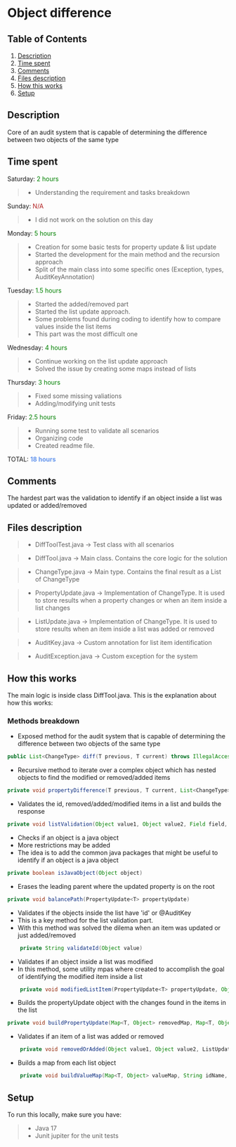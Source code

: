 # Object difference

## Table of Contents
1. [Description](#description)
2. [Time spent](#time-spent)
3. [Comments](#comments)
4. [Files description](#files-description)
5. [How this works](#how-this-works)
6. [Setup](#setup)

<a name="description"></a>
## Description
Core of an audit system that is capable of determining the difference between two objects of the same type

<a name="time-spent"></a>
## Time spent

Saturday: <green>2 hours</green>
> - Understanding the requirement and tasks breakdown

Sunday: <red>N/A</red>
> - I did not work on the solution on this day

Monday: <green>5 hours</green>
> - Creation for some basic tests for property update & list update
> - Started the development for the main method and the recursion approach
> - Split of the main class into some specific ones (Exception, types, AuditKeyAnnotation)

Tuesday: <green>1.5 hours</green>
> - Started the added/removed part
> - Started the list update approach.
> - Some problems found during coding to identify how to compare values inside the list items
> - This part was the most difficult one

Wednesday: <green>4 hours</green>
> - Continue working on the list update approach
> - Solved the issue by creating some maps instead of lists

Thursday: <green>3 hours</green>
> - Fixed some missing valiations
> - Adding/modifying unit tests

Friday: <green>2.5 hours</green>
> - Running some test to validate all scenarios
> - Organizing code
> - Created readme file.

TOTAL: <blue>**18 hours** </blue>

<a name="comments"></a>
## Comments

The hardest part was the validation to identify if an object inside a list was updated or added/removed

<a name="code"></a>
## Files description

> - DiffToolTest.java -> Test class with all scenarios

> - DiffTool.java -> Main class. Contains the core logic for the solution

> - ChangeType.java -> Main type. Contains the final result as a List of ChangeType

> - PropertyUpdate.java -> Implementation of ChangeType. It is used to store results when a property changes or when an item inside a list changes

> - ListUpdate.java -> Implementation of ChangeType. It is used to store results when an item inside a list was added or removed

> - AuditKey.java -> Custom annotation for list item identification

> - AuditException.java -> Custom exception for the system


<a name="how-this-works"></a>
## How this works

The main logic is inside class DiffTool.java. This is the explanation about how this works:

### Methods breakdown

- Exposed method for the audit system that is capable of determining the difference between two objects of the same type
```java
public List<ChangeType> diff(T previous, T current) throws IllegalAccessException
```

- Recursive method to iterate over a complex object which has nested objects to find the modified or removed/added items
```java
private void propertyDifference(T previous, T current, List<ChangeType> changedProperties, String parent) throws IllegalAccessException
```

- Validates the id, removed/added/modified items in a list and builds the response
```java
private void listValidation(Object value1, Object value2, Field field, List<ChangeType> changedProperties) throws IllegalAccessException
```

- Checks if an object is a java object 
- More restrictions may be added
- The idea is to add the common java packages that might be useful to identify if an object is a java object
```java
private boolean isJavaObject(Object object)
```

- Erases the leading parent where the updated property is on the root
```java
private void balancePath(PropertyUpdate<T> propertyUpdate) 
```

- Validates if the objects inside the list have 'id' or @AuditKey 
- This is a key method for the list validation part.
- With this method was solved the dilema when an item was updated or just added/removed 
```java
    private String validateId(Object value)
```

- Validates if an object inside a list was modified
- In this method, some utility mpas where created to accomplish the goal of identifying the modified item inside a list
```java
    private void modifiedListItem(PropertyUpdate<T> propertyUpdate, Object value1, Object value2, String idName, String fieldName) throws IllegalAccessException
```

- Builds the propertyUpdate object with the changes found in the items in the list
```java
private void buildPropertyUpdate(Map<T, Object> removedMap, Map<T, Object> addedMap, PropertyUpdate<T> propertyUpdate, String idName, String fieldName) throws IllegalAccessException
```

- Validates if an item of a list was added or removed
```java
    private void removedOrAdded(Object value1, Object value2, ListUpdate<T> listUpdate, String idName) throws IllegalAccessException
```

- Builds a map from each list object
```java
    private void buildValueMap(Map<T, Object> valueMap, String idName, Object value) throws IllegalAccessException
```

<a name="setup"></a>
## Setup

To run this locally, make sure you have:

> - Java 17
> - Junit jupiter for the unit tests

<style>
blue {
  color: CornflowerBlue;
}

red {
  color: firebrick;
}

green {
  color: green;
}
</style>